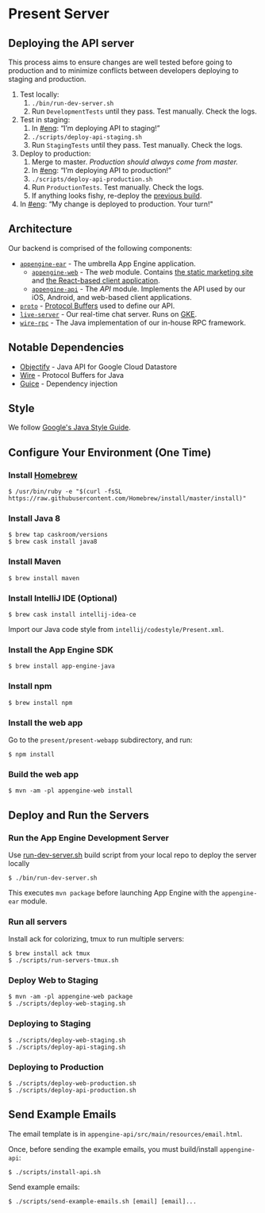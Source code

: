 Present Server
==============

Deploying the API server
------------------------
This process aims to ensure changes are well tested before going to production and to minimize
conflicts between developers deploying to staging and production.

1. Test locally:
    1. `./bin/run-dev-server.sh`
    1. Run `DevelopmentTests` until they pass. Test manually. Check the logs.
1. Test in staging:
    1. In [#eng](https://present.slack.com/messages/C3MG3HYHM): “I’m deploying API to staging!”
    1. `./scripts/deploy-api-staging.sh`
    1. Run `StagingTests` until they pass. Test manually. Check the logs.
1. Deploy to production:
    1. Merge to master. *Production should always come from master.*
    1. In [#eng](https://present.slack.com/messages/C3MG3HYHM): “I’m deploying API to production!”
    1. `./scripts/deploy-api-production.sh`
    1. Run `ProductionTests`. Test manually. Check the logs.
    1. If anything looks fishy, re-deploy the [previous build](https://github.com/presentco/present/releases).
1. In [#eng](https://present.slack.com/messages/C3MG3HYHM): “My change is deployed to production. Your turn!"

Architecture
------------

Our backend is comprised of the following components:

- [`appengine-ear`](appengine-ear) - The umbrella App Engine application.
  - [`appengine-web`](appengine-web) - The *web* module. Contains [the static marketing
    site](appengine-web/src/main/webapp) and [the React-based client application](../present-webapp).
  - [`appengine-api`](appengine-api) - The *API* module. Implements the API used by our
    iOS, Android, and web-based client applications.
- [`proto`](../proto/present) - [Protocol Buffers](https://developers.google.com/protocol-buffers/docs/overview) used to define our API.
- [`live-server`](live-server) - Our real-time chat server. Runs on [GKE](https://cloud.google.com/container-engine/).
- [`wire-rpc`](wire-rpc-server) - The Java implementation of our in-house RPC framework.

Notable Dependencies
--------------------
- [Objectify](https://github.com/objectify/objectify/wiki) - Java API for Google Cloud Datastore
- [Wire](https://github.com/square/wire) - Protocol Buffers for Java
- [Guice](https://github.com/google/guice) - Dependency injection

Style
-----
We follow [Google's Java Style Guide](https://google.github.io/styleguide/javaguide.html).

Configure Your Environment (One Time)
-------------------------------------

### Install [Homebrew](https://brew.sh/)

    $ /usr/bin/ruby -e "$(curl -fsSL https://raw.githubusercontent.com/Homebrew/install/master/install)"

### Install Java 8

    $ brew tap caskroom/versions
    $ brew cask install java8

### Install Maven

    $ brew install maven

### Install IntelliJ IDE (Optional)

    $ brew cask install intellij-idea-ce
    
Import our Java code style from `intellij/codestyle/Present.xml`.

### Install the App Engine SDK

    $ brew install app-engine-java
    
### Install npm

    $ brew install npm
    
### Install the web app

Go to the `present/present-webapp` subdirectory, and run: 

    $ npm install

###  Build the web app

    $ mvn -am -pl appengine-web install


Deploy and Run the Servers
--------------------------

### Run the App Engine Development Server

Use [run-dev-server.sh](https://github.com/presentco/present/blob/master/java/bin/run-dev-server.sh) build script from your local repo to deploy the server locally

    $ ./bin/run-dev-server.sh
    
This executes `mvn package` before launching App Engine with the `appengine-ear` module.

### Run all servers

Install ack for colorizing, tmux to run multiple servers:

    $ brew install ack tmux
    $ ./scripts/run-servers-tmux.sh

### Deploy Web to Staging

    $ mvn -am -pl appengine-web package
    $ ./scripts/deploy-web-staging.sh

### Deploying to Staging

    $ ./scripts/deploy-web-staging.sh
    $ ./scripts/deploy-api-staging.sh

### Deploying to Production

    $ ./scripts/deploy-web-production.sh
    $ ./scripts/deploy-api-production.sh

Send Example Emails
-------------------
The email template is in `appengine-api/src/main/resources/email.html`.

Once, before sending the example emails, you must build/install `appengine-api`:

    $ ./scripts/install-api.sh
    
Send example emails:

    $ ./scripts/send-example-emails.sh [email] [email]...

